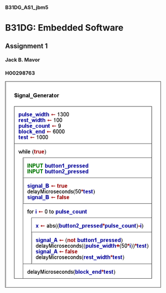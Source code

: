 ### B31DG_AS1_jbm5
# B31DG: Embedded Software
## Assignment 1
### Jack B. Mavor
### H00298763

![n-s diagram](Signal_Generator.png)
